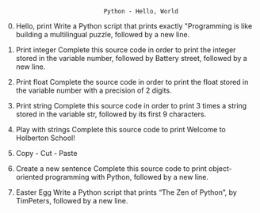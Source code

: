 								Python - Hello, World

0. Hello, print
	Write a Python script that prints exactly "Programming is like building a multilingual puzzle, followed by a new line.

1. Print integer
	Complete this source code in order to print the integer stored in the variable number, followed by Battery street, followed by a new line.

2. Print float
	Complete the source code in order to print the float stored in the variable number with a precision of 2 digits.

3. Print string
	Complete this source code in order to print 3 times a string stored in the variable str, followed by its first 9 characters.

4. Play with strings
	Complete this source code to print Welcome to Holberton School!

5. Copy - Cut - Paste

6. Create a new sentence
	Complete this source code to print object-oriented programming with Python, followed by a new line.

7. Easter Egg
	Write a Python script that prints “The Zen of Python”, by TimPeters, followed by a new line.

